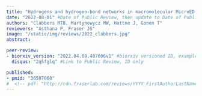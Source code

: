 ```yaml
---
title: "Hydrogens and hydrogen-bond networks in macromolecular MicroED data"
date: "2022-08-01" #Date of Public Review, then update to Date of Publication
authors: "Clabbers MTB, Martynowycz MW, Hattne J, Gonen T"
reviewers: "Asthana P, Fraser JS"
image: "/static/img/reviews/2022_clabbers.jpg"
abstract:

peer-review:
- biorxiv_version: "2022.04.08.487606v1" #biorxiv versioned ID, example "5533316v1"
  disqus: "2q5fglq" #Link to Public Review, ID only

published:
- pmid: "36507068"
#  <!-- pdf: "http://cdn.fraserlab.com/reviews/YYYY_FirstAuthorLastName" #full cdn link -->
---
```

